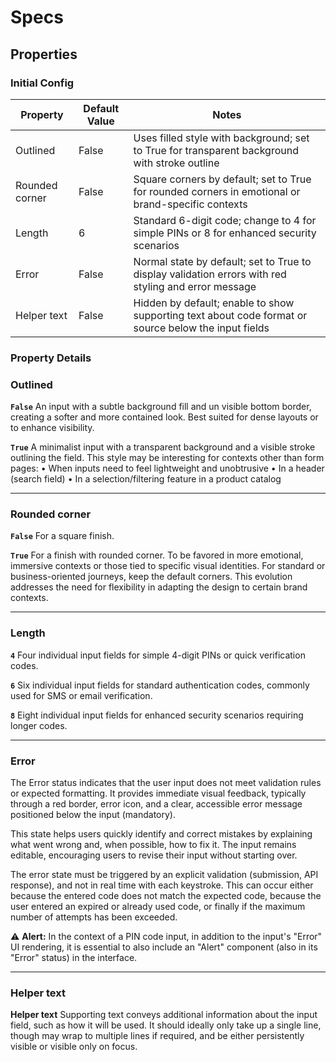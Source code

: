 # Specs

## Properties

### Initial Config

| Property | Default Value | Notes |
|----------|---------------|-------|
| Outlined | False | Uses filled style with background; set to True for transparent background with stroke outline |
| Rounded corner | False | Square corners by default; set to True for rounded corners in emotional or brand-specific contexts |
| Length | 6 | Standard 6-digit code; change to 4 for simple PINs or 8 for enhanced security scenarios |
| Error | False | Normal state by default; set to True to display validation errors with red styling and error message |
| Helper text | False | Hidden by default; enable to show supporting text about code format or source below the input fields |

### Property Details

### Outlined

**`False`** An input with a subtle background fill and un visible bottom border, creating a softer and more contained look. Best suited for dense layouts or to enhance visibility.

**`True`** A minimalist input with a transparent background and a visible stroke outlining the field. This style may be interesting for contexts other than form pages:
• When inputs need to feel lightweight and unobtrusive
• In a header (search field)
• In a selection/filtering feature in a product catalog

---

### Rounded corner

**`False`** For a square finish.

**`True`** For a finish with rounded corner. To be favored in more emotional, immersive contexts or those tied to specific visual identities. For standard or business-oriented journeys, keep the default corners. This evolution addresses the need for flexibility in adapting the design to certain brand contexts.

---

### Length

**`4`** Four individual input fields for simple 4-digit PINs or quick verification codes.

**`6`** Six individual input fields for standard authentication codes, commonly used for SMS or email verification.

**`8`** Eight individual input fields for enhanced security scenarios requiring longer codes.

---

### Error

The Error status indicates that the user input does not meet validation rules or expected formatting. It provides immediate visual feedback, typically through a red border, error icon, and a clear, accessible error message positioned below the input (mandatory).

This state helps users quickly identify and correct mistakes by explaining what went wrong and, when possible, how to fix it. The input remains editable, encouraging users to revise their input without starting over.

The error state must be triggered by an explicit validation (submission, API response), and not in real time with each keystroke. This can occur either because the entered code does not match the expected code, because the user entered an expired or already used code, or finally if the maximum number of attempts has been exceeded.

⚠️ **Alert:** In the context of a PIN code input, in addition to the input's "Error" UI rendering, it is essential to also include an "Alert" component (also in its "Error" status) in the interface.

---

### Helper text

**Helper text** Supporting text conveys additional information about the input field, such as how it will be used. It should ideally only take up a single line, though may wrap to multiple lines if required, and be either persistently visible or visible only on focus.